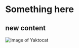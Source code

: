 # Something here
## new content 

![Image of Yaktocat](https://octodex.github.com/images/yaktocat.png)
